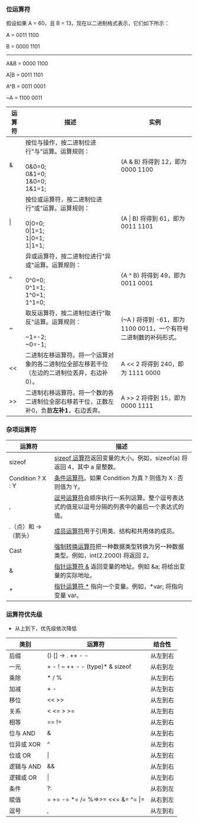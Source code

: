 ### 位运算符

假设如果 A = 60，且 B = 13，现在以二进制格式表示，它们如下所示：

A = 0011 1100

B = 0000 1101

---

A&B = 0000 1100

A|B = 0011 1101

A^B = 0011 0001

~A = 1100 0011

| 运算符 | 描述                                                                                  | 实例                                         |
| --- | ----------------------------------------------------------------------------------- | ------------------------------------------ |
| &   | 按位与操作，按二进制位进行"与"运算。运算规则：<br><br>0&0=0;   <br>0&1=0;    <br>1&0=0;     <br>1&1=1;    | (A & B) 将得到 12，即为 0000 1100                |
| \|  | 按位或运算符，按二进制位进行"或"运算。运算规则：<br><br>0\|0=0;   <br>0\|1=1;   <br>1\|0=1;    <br>1\|1=1; | (A \| B) 将得到 61，即为 0011 1101               |
| ^   | 异或运算符，按二进制位进行"异或"运算。运算规则：<br><br>0^0=0;   <br>0^1=1;   <br>1^0=1;  <br>1^1=0;       | (A ^ B) 将得到 49，即为 0011 0001                |
| ~   | 取反运算符，按二进制位进行"取反"运算。运算规则：<br><br>~1=-2;   <br>~0=-1;                                | (~A ) 将得到 -61，即为 1100 0011，一个有符号二进制数的补码形式。 |
| <<  | 二进制左移运算符。将一个运算对象的各二进制位全部左移若干位（左边的二进制位丢弃，右边补0）。                                      | A << 2 将得到 240，即为 1111 0000                |
| >>  | 二进制右移运算符。将一个数的各二进制位全部右移若干位，正数左补0，负数**左补1**，右边丢弃。                                    | A >> 2 将得到 15，即为 0000 1111                 |

### 杂项运算符

| 运算符               | 描述                                                                                                            |
| ----------------- | ------------------------------------------------------------------------------------------------------------- |
| sizeof            | [sizeof 运算符](https://www.runoob.com/cplusplus/cpp-sizeof-operator.html)返回变量的大小。例如，sizeof(a) 将返回 4，其中 a 是整数。   |
| Condition ? X : Y | [条件运算符](https://www.runoob.com/cplusplus/cpp-conditional-operator.html)。如果 Condition 为真 ? 则值为 X : 否则值为 Y。     |
| ,                 | [逗号运算符](https://www.runoob.com/cplusplus/cpp-comma-operator.html)会顺序执行一系列运算。整个逗号表达式的值是以逗号分隔的列表中的最后一个表达式的值。    |
| .（点）和 ->（箭头）      | [成员运算符](https://www.runoob.com/cplusplus/cpp-member-operators.html)用于引用类、结构和共用体的成员。                           |
| Cast              | [强制转换运算符](https://www.runoob.com/cplusplus/cpp-casting-operators.html)把一种数据类型转换为另一种数据类型。例如，int(2.2000) 将返回 2。 |
| &                 | [指针运算符 &](https://www.runoob.com/cplusplus/cpp-pointer-operators.html) 返回变量的地址。例如 &a; 将给出变量的实际地址。             |
| *                 | [指针运算符 *](https://www.runoob.com/cplusplus/cpp-pointer-operators.html) 指向一个变量。例如，*var; 将指向变量 var。             |

### 运算符优先级
- 从上到下，优先级依次降低

|类别|运算符|结合性|
|---|---|---|
|后缀|() [] -> . ++ - -|从左到右|
|一元|+ - ! ~ ++ - - (type)* & sizeof|从右到左|
|乘除|* / %|从左到右|
|加减|+ -|从左到右|
|移位|<< >>|从左到右|
|关系|< <= > >=|从左到右|
|相等|== !=|从左到右|
|位与 AND|&|从左到右|
|位异或 XOR|^|从左到右|
|位或 OR|\||从左到右|
|逻辑与 AND|&&|从左到右|
|逻辑或 OR|\||从左到右|
|条件|?:|从右到左|
|赋值|= += -= *= /= %=>>= <<= &= ^= \|=|从右到左|
|逗号|,|从左到右|
